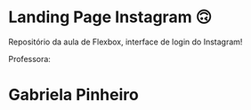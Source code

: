 # Landing Page Instagram 🙃

Repositório da aula de Flexbox, interface de login do Instagram! 

Professora:
# Gabriela Pinheiro
